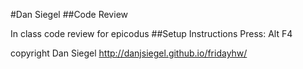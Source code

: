 #Dan Siegel
##Code Review

In class code review for epicodus
##Setup Instructions
Press: Alt F4

copyright Dan Siegel
http://danjsiegel.github.io/fridayhw/
